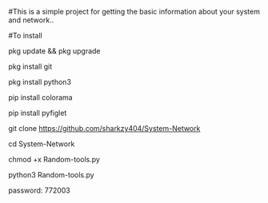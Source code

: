 #This is a simple project for getting the basic information about your system and network..

#To install

pkg update && pkg upgrade

pkg install git

pkg install python3

pip install colorama

pip install pyfiglet

git clone https://github.com/sharkzy404/System-Network

cd System-Network

chmod +x Random-tools.py

python3 Random-tools.py

password: 772003
